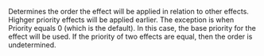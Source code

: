 Determines the order the effect will be applied in relation to other effects. Highger priority effects will be applied earlier. The exception is when Priority equals 0 (which is the default). In this case, the base priority for the effect will be used. If the priority of two effects are equal, then the order is undetermined.